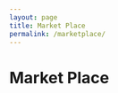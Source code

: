 ```yaml
---
layout: page
title: Market Place
permalink: /marketplace/
---
```


<html>
<style>
ul {
    list-style-type: none;
}
.card {
  box-shadow: 0 4px 8px 0 rgba(0,0,0,0.2);
  transition: 0.3s;
  width: 40%;
}
.card:hover {
  box-shadow: 0 8px 16px 0 rgba(0,0,0,0.2);
}
.container {
  padding: 2px 16px;
}
</style>
<body>
<h1>Market Place</h1>
<div id="listings" class="grid-container">
</div>
</ul>
</div>
<script>
  const resultContainer = document.getElementById('listings');
  const url = 'https://womeninstem.tk/api/listings/';
  fetch(url)
    .then((response) => {
      return response.json();
    })
    .then((json) => {
      json.map(function(listing) {
        let listingCard = document.createElement('div');
		listingCard.setAttribute("class", "card");
        let name = document.createElement('h1');
        let price = document.createElement('p');
        let seller = document.createElement('p');
        let image = document.createElement('p');
        name.innerHTML = listing.name;
        price.innerHTML = listing.price;
        seller.innerHTML = listing.seller;
        image.innerHTML = listing.image;
        listingCard.appendChild(name);
        listingCard.appendChild(price);
        listingCard.appendChild(seller);
        listingCard.appendChild(image);
        resultContainer.appendChild(listingCard);
      });
    })
    .catch(function(error) {
      console.log(error);
    });
</script>
</body>
</html>